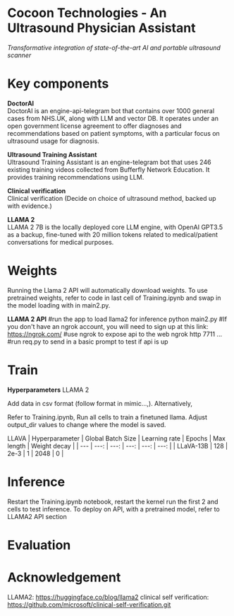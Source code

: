 # Cocoon Technologies - An Ultrasound Physician Assistant
*Transformative integration of state-of-the-art AI and portable ultrasound scanner*

# Key components

**DoctorAI**  
DoctorAI is an engine-api-telegram bot that contains over 1000 general cases from NHS.UK, along with LLM and vector DB. It operates under an open government license agreement to offer diagnoses and recommendations based on patient symptoms, with a particular focus on ultrasound usage for diagnosis.

**Ultrasound Training Assistant**  
Ultrasound Training Assistant is an engine-telegram bot that uses 246 existing training videos collected from Bufferfly Network Education. It provides training recommendations using LLM.

**Clinical verification**  
Clinical verification (Decide on choice of ultrasound method, backed up with evidence.)

**LLAMA 2**  
LLAMA 2 7B is the locally deployed core LLM engine, with OpenAI GPT3.5 as a backup, fine-tuned with 20 million tokens related to medical/patient conversations for medical purposes.
# Weights
Running the Llama 2 API will automatically download weights. To use pretrained weights, refer to code in last cell of Training.ipynb and swap in the model loading with in main2.py.

**LLAMA 2 API**
#run the app to load llama2 for inference 
python main2.py
#If you don't have an ngrok account, you will need to sign up at this link: https://ngrok.com/ 
#use ngrok to expose api to the web
ngrok http 7711 ...
#run req.py to send in a basic prompt to test if api is up 

# Train
**Hyperparameters**
LLAMA 2

Add data in csv format (follow format in mimic...,). Alternatively,  

Refer to Training.ipynb, Run all cells to train a finetuned llama. Adjust output_dir values to change where the model is saved. 

LLAVA
| Hyperparameter | Global Batch Size | Learning rate | Epochs | Max length | Weight decay |
| --- | ---: | ---: | ---: | ---: | ---: |
| LLaVA-13B | 128 | 2e-3 | 1 | 2048 | 0 |

# Inference
Restart the Training.ipynb notebook, restart the kernel run the first 2 and cells to test inference. To deploy on API, with a pretrained model, refer to LLAMA2 API section
# Evaluation
# Acknowledgement
LLAMA2: https://huggingface.co/blog/llama2 
clinical self verification: https://github.com/microsoft/clinical-self-verification.git


